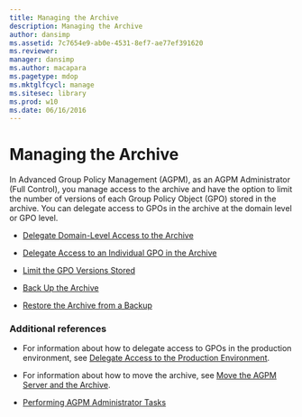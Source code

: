 ```yaml
---
title: Managing the Archive
description: Managing the Archive
author: dansimp
ms.assetid: 7c7654e9-ab0e-4531-8ef7-ae77ef391620
ms.reviewer: 
manager: dansimp
ms.author: macapara
ms.pagetype: mdop
ms.mktglfcycl: manage
ms.sitesec: library
ms.prod: w10
ms.date: 06/16/2016
---
```



# Managing the Archive


In Advanced Group Policy Management (AGPM), as an AGPM Administrator (Full Control), you manage access to the archive and have the option to limit the number of versions of each Group Policy Object (GPO) stored in the archive. You can delegate access to GPOs in the archive at the domain level or GPO level.

-   [Delegate Domain-Level Access to the Archive](delegate-domain-level-access-to-the-archive-agpm30ops.md)

-   [Delegate Access to an Individual GPO in the Archive](delegate-access-to-an-individual-gpo-in-the-archive-agpm30ops.md)

-   [Limit the GPO Versions Stored](limit-the-gpo-versions-stored-agpm30ops.md)

-   [Back Up the Archive](back-up-the-archive.md)

-   [Restore the Archive from a Backup](restore-the-archive-from-a-backup.md)

### Additional references

-   For information about how to delegate access to GPOs in the production environment, see [Delegate Access to the Production Environment](delegate-access-to-the-production-environment-agpm30ops.md).

-   For information about how to move the archive, see [Move the AGPM Server and the Archive](move-the-agpm-server-and-the-archive.md).

-   [Performing AGPM Administrator Tasks](performing-agpm-administrator-tasks-agpm30ops.md)

 

 





